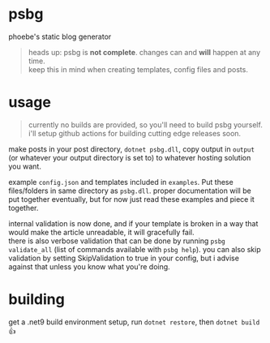 # psbg
phoebe's static blog generator
> heads up: psbg is **not complete**. changes can and **will** happen at any time.  
> keep this in mind when creating templates, config files and posts.  

# usage
> currently no builds are provided, so you'll need to build psbg yourself. i'll setup github actions for building cutting edge releases soon.
>
make posts in your post directory, `dotnet psbg.dll`, copy output in `output` (or whatever your output directory is set to) to whatever hosting solution you want.  

example `config.json` and templates included in `examples`. Put these files/folders in same directory as `psbg.dll`. proper documentation will be put together eventually, but for now just read these examples and piece it together.   

internal validation is now done, and if your template is broken in a way that would make the article unreadable, it will gracefully fail.  
there is also verbose validation that can be done by running `psbg validate_all` (list of commands available with `psbg help`). you can also skip validation by setting SkipValidation to true in your config, but i advise against that unless you know what you're doing.
&nbsp;  
# building
get a .net9 build environment setup, run `dotnet restore`, then `dotnet build` :thumbsup:
